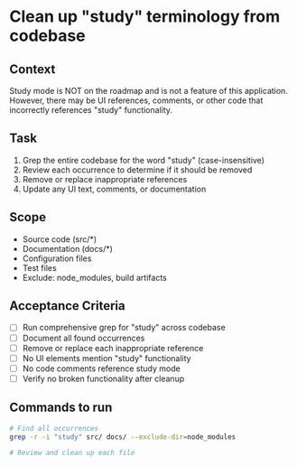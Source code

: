# Clean up "study" terminology from codebase

## Context
Study mode is NOT on the roadmap and is not a feature of this application. However, there may be UI references, comments, or other code that incorrectly references "study" functionality.

## Task
1. Grep the entire codebase for the word "study" (case-insensitive)
2. Review each occurrence to determine if it should be removed
3. Remove or replace inappropriate references
4. Update any UI text, comments, or documentation

## Scope
- Source code (src/*)
- Documentation (docs/*)
- Configuration files
- Test files
- Exclude: node_modules, build artifacts

## Acceptance Criteria
- [ ] Run comprehensive grep for "study" across codebase
- [ ] Document all found occurrences
- [ ] Remove or replace each inappropriate reference
- [ ] No UI elements mention "study" functionality
- [ ] No code comments reference study mode
- [ ] Verify no broken functionality after cleanup

## Commands to run
```bash
# Find all occurrences
grep -r -i "study" src/ docs/ --exclude-dir=node_modules

# Review and clean up each file
```